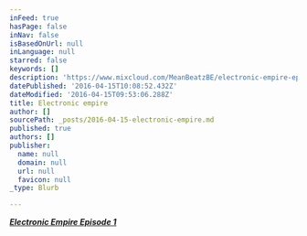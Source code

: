 ```yaml
---
inFeed: true
hasPage: false
inNav: false
isBasedOnUrl: null
inLanguage: null
starred: false
keywords: []
description: 'https://www.mixcloud.com/MeanBeatzBE/electronic-empire-ep1-by-meanbeatz/'
datePublished: '2016-04-15T10:08:52.432Z'
dateModified: '2016-04-15T09:53:06.288Z'
title: Electronic empire
author: []
sourcePath: _posts/2016-04-15-electronic-empire.md
published: true
authors: []
publisher:
  name: null
  domain: null
  url: null
  favicon: null
_type: Blurb

---
```

[_**Electronic Empire Episode 1**_][0]

[0]: https://www.mixcloud.com/MeanBeatzBE/electronic-empire-ep1-by-meanbeatz/